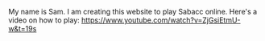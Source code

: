 My name is Sam. I am creating this website to play Sabacc online. Here's a video on how to play: https://www.youtube.com/watch?v=ZjGsiEtmU-w&t=19s